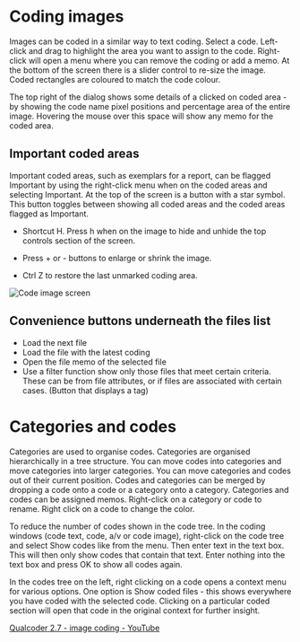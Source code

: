 #  Coding images

Images can be coded in a similar way to text coding. Select a code. Left-click and drag to highlight the area you want to assign to the code. Right-click will open a menu where you can remove the coding or add a memo. At the bottom of the screen there is a slider control to re-size the image. Coded rectangles are coloured to match the code colour. 

The top right of the dialog shows some details of a clicked on coded area - by showing the code name pixel positions and percentage area of the entire image. Hovering the mouse over this space will show any memo for the coded area.

## Important coded areas
Important coded areas, such as exemplars for a report, can be flagged Important by using the right-click menu when on the coded areas and selecting Important. At the top of the screen is a button with a star symbol. This button toggles between showing all coded areas and the coded areas flagged as Important.

* Shortcut H. Press h when on the image to hide and unhide the top controls section of the screen.

* Press + or - buttons to enlarge or shrink the image.

* Ctrl Z to restore the last unmarked coding area.

![Code image screen](https://qualcoder.files.wordpress.com/2021/05/code_image.png)

## Convenience buttons underneath the files list

* Load the next file
* Load the file with the latest coding
* Open the file memo of the selected file
* Use a filter function show only those files that meet certain criteria. These can be from file attributes, or if files are associated with certain cases. (Button that displays a tag)

#  Categories and codes

Categories are used to organise codes. Categories are organised hierarchically in a tree structure. You can move codes into categories and move categories into larger categories. You can move categories and codes out of their current position. Codes and categories can be merged by dropping a code onto a code or a category onto a category. Categories and codes can be assigned memos. Right-click on a category or code to rename. Right click on a code to change the color.

To reduce the number of codes shown in the code tree. In the coding windows (code text, code, a/v or code image), right-click on the code tree and select Show codes like from the menu. Then enter text in the text box. This will then only show codes that contain that text. Enter nothing into the text box and press OK to show all codes again.

In the codes tree on the left, right clicking on a code opens a context menu for various options.
One option is Show coded files - this shows everywhere you have coded with the selected code. Clicking on a particular coded section will open that code in the original context for further insight.

[Qualcoder 2.7 - image coding - YouTube](https://www.youtube.com/watch?v=raUQ6ISWtqs)





